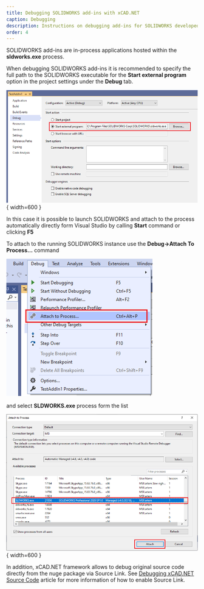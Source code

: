 ```yaml
---
title: Debugging SOLIDWORKS add-ins with xCAD.NET
caption: Debugging
description: Instructions on debugging add-ins for SOLIDWORKS developed using xCAD.NET
order: 4
---
```

SOLIDWORKS add-ins are in-process applications hosted within the **sldworks.exe** process.

When debugging SOLIDWORKS add-ins it is recommended to specify the full path to the SOLIDWORKS executable for the **Start external program** option in the project settings under the **Debug** tab.

![Setting path to SOLIDWORKS as external program](start-externel-process.png){ width=600 }

In this case it is possible to launch SOLIDWORKS and attach to the process automatically directly form Visual Studio by calling **Start** command or clicking **F5**

To attach to the running SOLIDWORKS instance use the **Debug->Attach To Process...** command

![Attach to running process](attach-to-process.png)

and select **SLDWORKS.exe** process form the list

![Attaching to SLDWORKS.exe process](sldworks-process.png){ width=600 }

In addition, xCAD.NET framework allows to debug original source code directly from the nuge package via Source Link. See [Debugging xCAD.NET Source Code](/troubleshooting/#debugging-xcad.net-source-code) article for more information of how to enable Source Link.